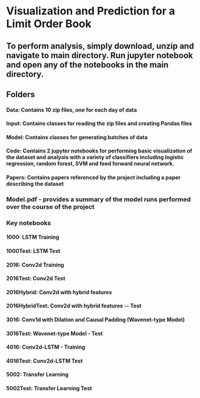 # Visualization and Prediction for a Limit Order Book
## To perform analysis, simply download, unzip and navigate to main directory. Run jupyter notebook and open any of the notebooks in the main directory.
## Folders
#### Data: Contains 10 zip files, one for each day of data
#### Input: Contains classes for reading the zip files and creating Pandas files
#### Model: Contains classes for generating batches of data
#### Code: Contains 2 jupyter notebooks for performing basic visualization of the dataset and analysis with a variety of classifiers including logistic regression, random forest, SVM and feed forward neural network.
#### Papers: Contains papers referenced by the project including a paper describing the dataset
### Model.pdf - provides a summary of the model runs performed over the course of the project
### Key notebooks
#### 1000: LSTM Training
#### 1000Test: LSTM Test
#### 2016: Conv2d Training
#### 2016Test: Conv2d Test
#### 2016Hybrid: Conv2d with hybrid features
#### 2016HybridTest: Conv2d with hybrid features -- Test
#### 3016: Conv1d with Dilation and Causal Padding (Wavenet-type Model)
#### 3016Test: Wavenet-type Model - Test
#### 4016: Conv2d-LSTM - Training
#### 4016Test: Conv2d-LSTM Test
#### 5002: Transfer Learning
#### 5002Test: Transfer Learning Test
